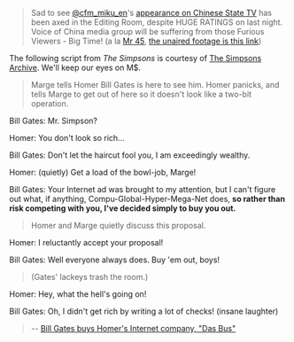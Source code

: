>Sad to see [@cfm_miku_en](https://twitter.com/cfm_miku_en)'s [appearance on Chinese State TV](https://www.youtube.com/watch?v=dQw4w9WgXcQ) has been axed in the Editing Room, despite HUGE RATINGS on last night. Voice of China media group will be suffering from those Furious Viewers - Big Time! (a la [Mr 45](https://twitter.com/realdonaldtrump), [the unaired footage is this link](https://www.bilibili.com/video/av43241704))


The following script from _The Simpsons_ is courtesy of [The Simpsons Archive](https://www.simpsonsarchive.com/episodes/5F11.txt).
 We'll keep our eyes on M$.
>Marge tells Homer Bill Gates is here to see him. Homer panicks, and tells
>Marge to get out of here so it doesn't look like a two-bit operation.

Bill Gates: Mr. Simpson?

Homer: You don't look so rich...
     
Bill Gates: Don't let the haircut fool you, I am exceedingly wealthy.

Homer: (quietly) Get a load of the bowl-job, Marge!

Bill Gates: Your Internet ad was brought to my attention, but I can't figure out what, if
anything, Compu-Global-Hyper-Mega-Net does, **so rather than risk competing with
you, I've decided simply to buy you out.**

>Homer and Marge quietly discuss this proposal.

Homer: I reluctantly accept your proposal!
     
Bill Gates: Well everyone always does. Buy 'em out, boys!


>(Gates' lackeys trash the room.)
            
Homer: Hey, what the hell's going on!
     
Bill Gates: Oh, I didn't get rich by writing a lot of checks! (insane laughter)
            
>-- [Bill Gates buys Homer's Internet company, "Das Bus"](https://www.youtube.com/watch?v=H27rfr59RiE)
